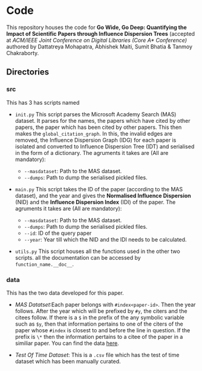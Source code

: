 # Code 
This repository houses the code for **Go Wide, Go Deep:  Quantifying the Impact of Scientific Papers through Influence Dispersion Trees**
(accepted at *ACM/IEEE Joint Conference on Digital Libraries (Core A\* Conference)* authored by Dattatreya Mohapatra, Abhishek Maiti, Sumit Bhatia & Tanmoy Chakraborty. 

## Directories 
### src
This has 3 has scripts named 
* ```init.py```
This script parses the Microsoft Academy Search (MAS) dataset. It parses for the names, the papers which have cited by other papers, the paper
which has been cited by other papers. This then makes the ```global_citation_graph```. In this, the invalid edges are removed, the Influence Dispersion
Graph (IDG) for each paper is isolated and converted to Influence Dispersion Tree (IDT) and serialised in the form of a dictionary. 
The agruments it takes are (All are mandatory):
    * ```--masdataset```: Path to the MAS dataset. 
    * ```--dumps```: Path to dump the serialised pickled files. 

* ```main.py```
This script takes the ID of the paper (according to the MAS dataset), and the year and gives the __Normalised Influence Dispersion__ (NID) and the 
__Influence Dispersion Index__ (IDI) of the paper. 
The agruments it takes are (All are mandatory):
    * ```--masdataset```: Path to the MAS dataset. 
    * ```--dumps```: Path to dump the serialised pickled files. 
    * ```--id```: ID of the query paper 
    * ```--year```: Year till which the NID and the IDI needs to be calculated. 
    
 * ```utils.py```
 This script houses all the functions used in the other two scripts. all the documentation can be accessed by ```function_name.__doc__```. 
 
 
### data 
This has the two data developed for this paper. 
* _MAS Datatset_:Each paper belongs with ```#index<paper-id>```. Then the year follows. After the year which will be prefixed by ```#y```, the citers and the citees follow. If there is a 
  ```$``` in the prefix of the any symbolic variable such as ```$y```, then that information pertains to one of the citers of the paper whose ```#index```
  is closest to and before the line in question. If the prefix is ```\*``` then the information pertains to a citee of the paper in a similiar paper. You can find the data [here](https://drive.google.com/drive/folders/1SXmrDoi9F80ojgbU7mHcKgpE9Lje2m7g?usp=sharing). 
  
 * _Test Of Time Dataset_: This is a ```.csv``` file which has the test of time dataset which has been manually curated. 
 
  
